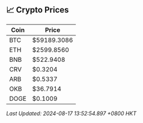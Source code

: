 ## 📈 Crypto Prices

| Coin | Price |
| ---- | ----- |
| BTC | $59189.3086 |
| ETH | $2599.8560 |
| BNB | $522.9408 |
| CRV | $0.3204 |
| ARB | $0.5337 |
| OKB | $36.7914 |
| DOGE | $0.1009 |

_Last Updated: 2024-08-17 13:52:54.897 +0800 HKT_